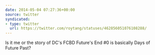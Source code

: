 ```yaml
---
date: 2014-05-04 07:27:36+00:00
source: twitter
syndicated:
- type: twitter
  url: https://twitter.com/roytang/statuses/462856051076108288/
---
```


Is it me or the story of DC's FCBD Future's End #0 is basically Days of Future Past?